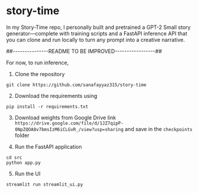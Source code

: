 # story-time
In my Story-Time repo, I personally built and pretrained a GPT-2 Small story generator—complete with training scripts and a FastAPI inference API that you can clone and run locally to turn any prompt into a creative narrative.

##---------------README TO BE IMPROVED-----------------##

For now, to run inference, 

1. Clone the repository
``` 
git clone https://github.com/sanafayyaz315/story-time
```

2. Download the requirements using 
```
pip install -r requirements.txt
```
3. Download weights from Google Drive link `https://drive.google.com/file/d/1JZ7qipP-0NpZQOA8v7bmsIzM6iCLGvR_/view?usp=sharing`
and save in the ```checkpoints``` folder

4. Run the FastAPI application
``` 
cd src
python app.py
```

5. Run the UI
```
streamlit run streamlit_ui.py
```